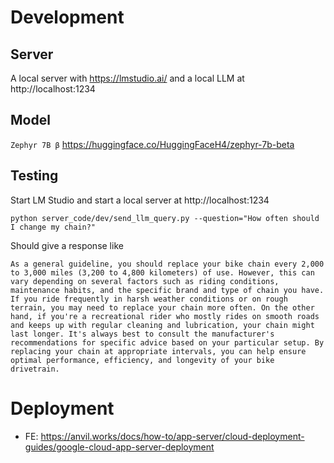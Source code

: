 # Development 
## Server 
A local server with https://lmstudio.ai/ and a local LLM at http://localhost:1234 

## Model
`Zephyr 7B β` https://huggingface.co/HuggingFaceH4/zephyr-7b-beta

## Testing 
Start LM Studio and start a local server at http://localhost:1234 
```shell
python server_code/dev/send_llm_query.py --question="How often should I change my chain?"
```
Should give a response like
```text
As a general guideline, you should replace your bike chain every 2,000 to 3,000 miles (3,200 to 4,800 kilometers) of use. However, this can vary depending on several factors such as riding conditions, maintenance habits, and the specific brand and type of chain you have. If you ride frequently in harsh weather conditions or on rough terrain, you may need to replace your chain more often. On the other hand, if you're a recreational rider who mostly rides on smooth roads and keeps up with regular cleaning and lubrication, your chain might last longer. It's always best to consult the manufacturer's recommendations for specific advice based on your particular setup. By replacing your chain at appropriate intervals, you can help ensure optimal performance, efficiency, and longevity of your bike drivetrain.
```

# Deployment
- FE: https://anvil.works/docs/how-to/app-server/cloud-deployment-guides/google-cloud-app-server-deployment
